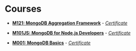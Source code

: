 # Courses

- **[M121: MongoDB Aggregation Framework](https://university.mongodb.com/courses/M101JS/about)** - *[Certificate](/certificates/M121-MongoDB-Aggregation-Framework.pdf)*

- **[M101JS: MongoDB for Node.js Developers](https://university.mongodb.com/courses/M101JS/about)** - *[Certificate](/certificates/M101JS-MongoDB-Nodejs-developers.pdf)*

- **[M001: MongoDB Basics](https://university.mongodb.com/courses/M001/about)** - *[Certificate](/certificates/M001-MongoDB-Basics.pdf)*
